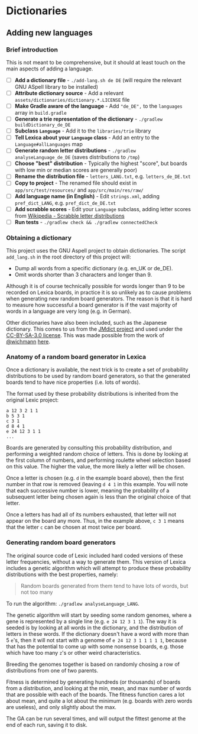 # Dictionaries

## Adding new languages

### Brief introduction

This is not meant to be comprehensive, but it should at least touch on the main aspects of adding a language.

* [ ] **Add a dictionary file** - `./add-lang.sh de DE` (will require the relevant GNU ASpell library to be installed)
* [ ] **Attribute dictionary source** - Add a relevant `assets/dictionaries/dictionary.*.LICENSE` file
* [ ] **Make Gradle aware of the language** - Add `"de_DE",` to the `languages` array in `build.gradle`
* [ ] **Generate a trie representation of the dictionary** - `./gradlew buildDictionary_de_DE`
* [ ] **Subclass `Language`** - Add it to the `libraries/trie` library
* [ ] **Tell Lexica about your `Language` class** - Add an entry to the `Language#allLanguages` map
* [ ] **Generate random letter distributions** - `./gradlew analyseLanguage_de_DE` (saves distributions to `/tmp`)
* [ ] **Choose "best" distribution** - Typically the highest "score", but boards with low min or median scores are generally poor)
* [ ] **Rename the distribution file** - `letters_LANG.txt`, e.g. `letters_de_DE.txt`
* [ ] **Copy to project** - The renamed file should exist in `app/src/test/resources/` and `app/src/main/res/raw/`
* [ ] **Add language name (in English)** - Edit `strings.xml`, adding `pref_dict_LANG`, e.g. `pref_dict_de_DE.txt`
* [ ] **Add scrabble scores** - Edit your `Language` subclass, adding letter scores from [Wikipedia - Scrabble letter distributions](https://en.wikipedia.org/wiki/Scrabble_letter_distributions)
* [ ] **Run tests** - `./gradlew check && ./gradlew connectedCheck`

### Obtaining a dictionary

This project uses the GNU Aspell project to obtain dictionaries.
The script `add_lang.sh` in the root directory of this project will:

 * Dump all words from a specific dictionary (e.g. en\_UK or de\_DE).
 * Omit words shorter than 3 characters and longer than 9.

Although it is of course technically possible for words longer than 9 to be recorded on Lexica boards,
in practice it is so unlikely as to cause problems when generating new random board generators. 
The reason is that it is hard to measure how successful a board generator is if the vast majority of
words in a language are very long (e.g. in German).

Other dictionaries have also been included, such as the Japanese dictionary. This comes to us from
the [JMdict project](http://www.edrdg.org/jmdict/j_jmdict.html) and used under the
[CC-BY-SA-3.0 license](http://www.edrdg.org/edrdg/licence.html). This was made possible from the
work of [@wichmann](https://github.com/wichmann) [here](https://github.com/lexica/lexica/issues/36#issuecomment-388008561).

### Anatomy of a random board generator in Lexica

Once a dictionary is available, the next trick is to create a set of probability distributions to be
used by random board generators, so that the generated boards tend to have nice properties (i.e. lots
of words).

The format used by these probability distributions is inherited from the original Lexic project:

```
a 12 3 2 1 1
b 5 3 1
c 3 1
d 8 4 1
e 24 12 3 1 1
...
```

Boards are generated by consulting this probability distribution, and performing a weighted random choice of letters.
This is done by looking at the first column of numbers, and performing roulette wheel selection based on this value.
The higher the value, the more likely a letter will be chosen.

Once a letter is chosen (e.g. `d` in the example board above), then the first number in that row is removed
(leaving `d 4 1` in this example. You will note that each successive number is lower, meaning the probability
of a subsequent letter being chosen again is less than the original choice of that letter.

Once a letters has had all of its numbers exhausted, that letter will not appear on the board any more.
Thus, in the example above, `c 3 1` means that the letter `c` can be chosen at most twice per board.


### Generating random board generators

The original source code of Lexic included hard coded versions of these letter frequencies,
without a way to generate them.
This version of Lexica includes a genetic algorithm which will attempt to produce these probability
distributions with the best properties, namely:

> Random boards generated from them tend to have lots of words, but not too many

To run the algorithm: `./gradlew analyseLanguage_LANG`.

The genetic algorithm will start by seeding some random genomes, where a gene is represented by a single line
(e.g. `e 24 12 3 1 1`).
The way it is seeded is by looking at all words in the dictionary, and the distribution of letters in these words.
If the dictionary doesn't have a word with more than 5 `e`'s, then it will not start with a genome of `e 24 12 3 1 1 1 1 1`,
because that has the potential to come up with some nonsense boards, e.g. those which have too many `z`'s or other
weird characteristics.

Breeding the genomes together is based on randomly chosing a row of distributions from one of two parents.

Fitness is determined by generating hundreds (or thousands) of boards from a distribution, and looking at
the min, mean, and max number of words that are possible with each of the boards.
The fitness function cares a lot about mean, and quite a lot about the minimum (e.g. boards with zero words
are useless), and only slightly about the max.

The GA can be run several times, and will output the fittest genome at the end of each run, saving it to disk.
